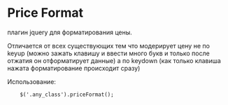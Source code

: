 Price Format
===========

плагин jquery для форматирования цены.

Отличается от всех существующих тем что модерирует цену не по keyup (можно зажать клавишу и ввести много букв и только после отжатия он отформатирует данные) а по keydown (как только клавиша нажата форматирование происходит сразу)

Использование:

        $('.any_class').priceFormat();
